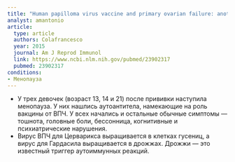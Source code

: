 ```yaml
---
title: "Human papilloma virus vaccine and primary ovarian failure: another facet of the autoimmune/inflammatory syndrome induced by adjuvants"
analyst: amantonio
article:
  type: article
  authors: Colafrancesco
  year: 2015
  journal: Am J Reprod Immunol
  link: https://www.ncbi.nlm.nih.gov/pubmed/23902317
  pubmed: 23902317
conditions:
- Менопауза
---
```


- У трех девочек (возраст 13, 14 и 21) после прививки наступила менопауза. У них нашлись аутоантитела, намекающие на роль вакцины от ВПЧ. У всех начались и остальные обычные симптомы — тошнота, головные боли, бессонница, когнитивные и психиатрические нарушения.
- Вирус ВПЧ для Церварикса выращивается в клетках гусениц, а вирус для Гардасила выращивается в дрожжах. Дрожжи — это известный триггер аутоиммунных реакций.
